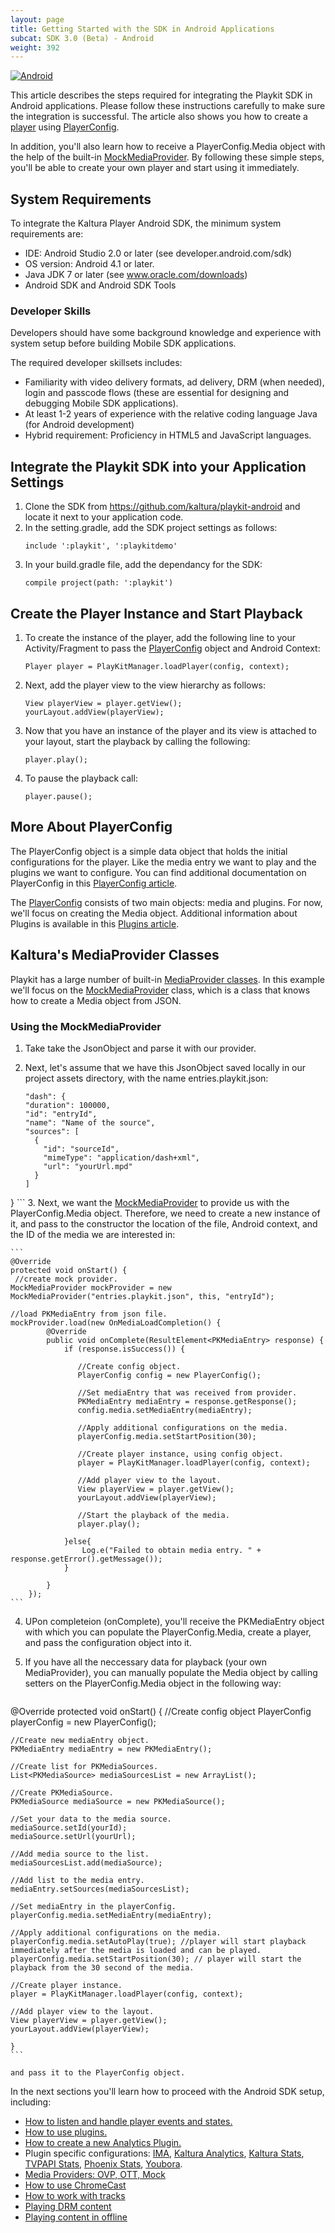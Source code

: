 ```yaml
---
layout: page
title: Getting Started with the SDK in Android Applications
subcat: SDK 3.0 (Beta) - Android
weight: 392
---
```


[![Android](https://img.shields.io/badge/Android-Supported-green.svg)](https://github.com/kaltura/playkit-android)

This article describes the steps required for integrating the Playkit SDK in Android applications. Please follow these instructions carefully to make sure the integration is successful. The article also shows you how to create a  [player](https://github.com/kaltura/playkit-android/blob/develop/playkit/src/main/java/com/kaltura/playkit/Player.java) using [PlayerConfig](https://github.com/kaltura/playkit-android/blob/develop/playkit/src/main/java/com/kaltura/playkit/PlayerConfig.java). 

In addition, you'll also learn how to receive a PlayerConfig.Media object with the help of the built-in [MockMediaProvider](https://github.com/kaltura/playkit-android/blob/develop/playkit/src/main/java/com/kaltura/playkit/backend/mock/MockMediaProvider.java).
By following these simple steps, you'll be able to create your own player and start using it immediately. 

## System Requirements  

To integrate the Kaltura Player Android SDK, the minimum system requirements are:

* IDE: Android Studio 2.0 or later (see developer.android.com/sdk)
* OS version: Android 4.1 or later.
* Java JDK 7 or later (see www.oracle.com/downloads)
* Android SDK and Android SDK Tools

### Developer Skills  

Developers should have some background knowledge and experience with system setup before building Mobile SDK applications. 

The required developer skillsets includes:
* Familiarity with video delivery formats, ad delivery, DRM (when needed), login and passcode flows (these are essential for designing and debugging Mobile SDK applications).
* At least 1-2 years of experience with the relative coding language Java (for Android development)
* Hybrid requirement: Proficiency in HTML5 and JavaScript languages.

## Integrate the Playkit SDK into your Application Settings  

1. Clone the SDK  from https://github.com/kaltura/playkit-android and locate it next to your application code. 
2. In the setting.gradle, add the SDK project settings as follows:
	```
	include ':playkit', ':playkitdemo'
	```
3. In your build.gradle file, add the dependancy for the SDK:
	```
 	compile project(path: ':playkit')
	```

## Create the Player Instance and Start Playback  

1. To create the instance of the player, add the following line to your Activity/Fragment to pass the [PlayerConfig](https://github.com/kaltura/playkit-android/blob/develop/playkit/src/main/java/com/kaltura/playkit/PlayerConfig.java) object and Android Context:
	```
	Player player = PlayKitManager.loadPlayer(config, context);

	```
2. Next, add the player view to the view hierarchy as follows:

	```
	View playerView = player.getView();
	yourLayout.addView(playerView);
	```

3. Now that you have an instance of the player and its view is attached to your layout, start the playback by calling the following:
	```
	player.play();
	```
	
4. To pause the playback call:

	```
	player.pause();
	```

## More About PlayerConfig  

The PlayerConfig object is a simple data object that holds the initial configurations for the player. Like the media entry we want to play and the plugins we want to configure. You can find additional documentation on PlayerConfig in this [PlayerConfig article](https://vpaas.kaltura.com/documentation/Mobile-Video-Player-SDKs/PlayerConfig-Android.html).

The [PlayerConfig](https://github.com/kaltura/playkit-android/blob/develop/playkit/src/main/java/com/kaltura/playkit/PlayerConfig.java) consists of two main objects: media and plugins. For now, we'll focus on creating the Media object. Additional information about Plugins is available in this [Plugins article](https://vpaas.kaltura.com/documentation/Mobile-Video-Player-SDKs/Plugins-Android.html).

## Kaltura's MediaProvider Classes  

Playkit has a large number of built-in [MediaProvider classes](https://vpaas.kaltura.com/documentation/Mobile-Video-Player-SDKs/SessionProviders-Android.html). In this example we'll focus on the [MockMediaProvider](https://github.com/kaltura/playkit-android/blob/develop/playkit/src/main/java/com/kaltura/playkit/backend/mock/MockMediaProvider.java) class, which is a class that knows how to create a Media object from JSON. 

### Using the MockMediaProvider  

1. Take take the JsonObject and parse it with our provider. 
2. Next, let's assume that we have this JsonObject saved locally in our project assets directory, with the name entries.playkit.json:

	```
	"dash": {
    "duration": 100000,
    "id": "entryId",
    "name": "Name of the source",
    "sources": [
      {
        "id": "sourceId",
        "mimeType": "application/dash+xml",
        "url": "yourUrl.mpd"
      }
    ]
  }
	``` 
3. Next, we want the [MockMediaProvider](https://github.com/kaltura/playkit-android/blob/develop/playkit/src/main/java/com/kaltura/playkit/backend/mock/MockMediaProvider.java) to provide us with the PlayerConfig.Media object. Therefore, we need to create a new instance of it, and pass to the constructor the location of the file, Android context, and the ID of the media we are interested in:

	```
 	@Override
 	protected void onStart() {
   	 //create mock provider. 
	MockMediaProvider mockProvider = new MockMediaProvider("entries.playkit.json", this, "entryId");
	
	//load PKMediaEntry from json file.
	mockProvider.load(new OnMediaLoadCompletion() {
            @Override
            public void onComplete(ResultElement<PKMediaEntry> response) {
                if (response.isSuccess()) {
                   
                   //Create config object.
                   PlayerConfig config = new PlayerConfig();
                   
                   //Set mediaEntry that was received from provider.
                   PKMediaEntry mediaEntry = response.getResponse();
                   config.media.setMediaEntry(mediaEntry);
                   
                   //Apply additional configurations on the media.
                   playerConfig.media.setStartPosition(30);
                   
                   //Create player instance, using config object.
                   player = PlayKitManager.loadPlayer(config, context);
                   
                   //Add player view to the layout.
                   View playerView = player.getView();
                   yourLayout.addView(playerView);
                   
                   //Start the playback of the media.
                   player.play();
                   
                }else{
               		Log.e("Failed to obtain media entry. " + response.getError().getMessage());
                }
               
            }
        });
	```

4. UPon completeion (onComplete), you'll receive the PKMediaEntry object with which you can populate the PlayerConfig.Media, create a player, and pass the configuration object into it.
5. If you have all the neccessary data for playback (your own MediaProvider), you can manually populate the Media object by calling setters on the PlayerConfig.Media object in the following way:

	```
@Override
protected void onStart() {
	//Create config object
	PlayerConfig playerConfig = new PlayerConfig();
	
	//Create new mediaEntry object.
	PKMediaEntry mediaEntry = new PKMediaEntry();
	
	//Create list for PKMediaSources.
	List<PKMediaSource> mediaSourcesList = new ArrayList();
	
	//Create PKMediaSource.
	PKMediaSource mediaSource = new PKMediaSource();
	
	//Set your data to the media source.
	mediaSource.setId(yourId);
	mediaSource.setUrl(yourUrl);
	
	//Add media source to the list.
	mediaSourcesList.add(mediaSource);
	
	//Add list to the media entry.
	mediaEntry.setSources(mediaSourcesList);
	
	//Set mediaEntry in the playerConfig.
	playerConfig.media.setMediaEntry(mediaEntry); 
	
	//Apply additional configurations on the media.
	playerConfig.media.setAutoPlay(true); //player will start playback immediately after the media is loaded and can be played.
	playerConfig.media.setStartPosition(30); // player will start the playback from the 30 second of the media.
	
	//Create player instance.
    player = PlayKitManager.loadPlayer(config, context);
                   
   	//Add player view to the layout.
   	View playerView = player.getView();
   	yourLayout.addView(playerView);

	}
	```

	and pass it to the PlayerConfig object.


In the next sections you'll learn how to  proceed with the Android SDK setup, including:

- [How to listen and handle player events and states.](https://vpaas.kaltura.com/documentation/Mobile-Video-Player-SDKs/EventsAndStatesAndroid.html)
- [How to use plugins.](https://vpaas.kaltura.com/documentation/Mobile-Video-Player-SDKs/Plugins-Android.html)
- [How to create a new Analytics Plugin.](https://vpaas.kaltura.com/documentation/Mobile-Video-Player-SDKs/Create-new-analytics-plugin-Android.html)
- Plugin specific configurations: [IMA](https://vpaas.kaltura.com/documentation/Mobile-Video-Player-SDKs/IMAPlugin-Android.html),  [Kaltura Analytics](https://vpaas.kaltura.com/documentation/Mobile-Video-Player-SDKs/KalturaAnalyticsPlugin-Android.html), [Kaltura Stats](https://vpaas.kaltura.com/documentation/Mobile-Video-Player-SDKs/KalturaStatsPlugin-Android.html), [TVPAPI Stats](https://vpaas.kaltura.com/documentation/Mobile-Video-Player-SDKs/TVPAPIStatsPlugin-Android.html), [Phoenix Stats](https://vpaas.kaltura.com/documentation/Mobile-Video-Player-SDKs/PhoenixStatsPlugin-Android.html), [Youbora](https://vpaas.kaltura.com/documentation/Mobile-Video-Player-SDKs/Youbora-Android.html).
- [Media Providers: OVP, OTT, Mock](https://vpaas.kaltura.com/documentation/Mobile-Video-Player-SDKs/SessionProviders-Android.html)
- [How to use ChromeCast](https://vpaas.kaltura.com/documentation/Mobile-Video-Player-SDKs/Chromecast-Android%202.html)
- [How to work with tracks](https://vpaas.kaltura.com/documentation/Mobile-Video-Player-SDKs/TrackSelections-Android.html)
- [Playing DRM content](https://vpaas.kaltura.com/documentation/Mobile-Video-Player-SDKs/Android-DRM.html)
- [Playing content in offline](https://vpaas.kaltura.com/documentation/Mobile-Video-Player-SDKs/Offline-Android.html)




